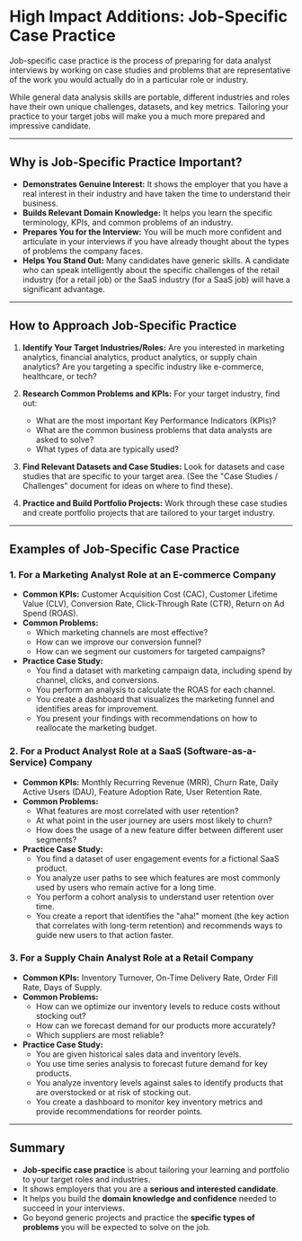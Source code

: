 # High Impact Additions: Job-Specific Case Practice

Job-specific case practice is the process of preparing for data analyst interviews by working on case studies and problems that are representative of the work you would actually do in a particular role or industry.

While general data analysis skills are portable, different industries and roles have their own unique challenges, datasets, and key metrics. Tailoring your practice to your target jobs will make you a much more prepared and impressive candidate.

---

## Why is Job-Specific Practice Important?

*   **Demonstrates Genuine Interest:** It shows the employer that you have a real interest in their industry and have taken the time to understand their business.
*   **Builds Relevant Domain Knowledge:** It helps you learn the specific terminology, KPIs, and common problems of an industry.
*   **Prepares You for the Interview:** You will be much more confident and articulate in your interviews if you have already thought about the types of problems the company faces.
*   **Helps You Stand Out:** Many candidates have generic skills. A candidate who can speak intelligently about the specific challenges of the retail industry (for a retail job) or the SaaS industry (for a SaaS job) will have a significant advantage.

---

## How to Approach Job-Specific Practice

1.  **Identify Your Target Industries/Roles:** Are you interested in marketing analytics, financial analytics, product analytics, or supply chain analytics? Are you targeting a specific industry like e-commerce, healthcare, or tech?

2.  **Research Common Problems and KPIs:** For your target industry, find out:
    -   What are the most important Key Performance Indicators (KPIs)?
    -   What are the common business problems that data analysts are asked to solve?
    -   What types of data are typically used?

3.  **Find Relevant Datasets and Case Studies:** Look for datasets and case studies that are specific to your target area. (See the "Case Studies / Challenges" document for ideas on where to find these).

4.  **Practice and Build Portfolio Projects:** Work through these case studies and create portfolio projects that are tailored to your target industry.

---

## Examples of Job-Specific Case Practice

### 1. For a Marketing Analyst Role at an E-commerce Company

*   **Common KPIs:** Customer Acquisition Cost (CAC), Customer Lifetime Value (CLV), Conversion Rate, Click-Through Rate (CTR), Return on Ad Spend (ROAS).
*   **Common Problems:**
    -   Which marketing channels are most effective?
    -   How can we improve our conversion funnel?
    -   How can we segment our customers for targeted campaigns?
*   **Practice Case Study:**
    -   You find a dataset with marketing campaign data, including spend by channel, clicks, and conversions.
    -   You perform an analysis to calculate the ROAS for each channel.
    -   You create a dashboard that visualizes the marketing funnel and identifies areas for improvement.
    -   You present your findings with recommendations on how to reallocate the marketing budget.

### 2. For a Product Analyst Role at a SaaS (Software-as-a-Service) Company

*   **Common KPIs:** Monthly Recurring Revenue (MRR), Churn Rate, Daily Active Users (DAU), Feature Adoption Rate, User Retention Rate.
*   **Common Problems:**
    -   What features are most correlated with user retention?
    -   At what point in the user journey are users most likely to churn?
    -   How does the usage of a new feature differ between different user segments?
*   **Practice Case Study:**
    -   You find a dataset of user engagement events for a fictional SaaS product.
    -   You analyze user paths to see which features are most commonly used by users who remain active for a long time.
    -   You perform a cohort analysis to understand user retention over time.
    -   You create a report that identifies the "aha!" moment (the key action that correlates with long-term retention) and recommends ways to guide new users to that action faster.

### 3. For a Supply Chain Analyst Role at a Retail Company

*   **Common KPIs:** Inventory Turnover, On-Time Delivery Rate, Order Fill Rate, Days of Supply.
*   **Common Problems:**
    -   How can we optimize our inventory levels to reduce costs without stocking out?
    -   How can we forecast demand for our products more accurately?
    -   Which suppliers are most reliable?
*   **Practice Case Study:**
    -   You are given historical sales data and inventory levels.
    -   You use time series analysis to forecast future demand for key products.
    -   You analyze inventory levels against sales to identify products that are overstocked or at risk of stocking out.
    -   You create a dashboard to monitor key inventory metrics and provide recommendations for reorder points.

---

## Summary

-   **Job-specific case practice** is about tailoring your learning and portfolio to your target roles and industries.
-   It shows employers that you are a **serious and interested candidate**.
-   It helps you build the **domain knowledge and confidence** needed to succeed in your interviews.
-   Go beyond generic projects and practice the **specific types of problems** you will be expected to solve on the job.

